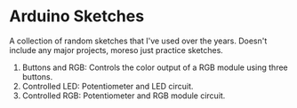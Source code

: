 # Arduino Sketches
A collection of random sketches that I've used over the years. Doesn't include any major projects, moreso just practice sketches.

1. Buttons and RGB: Controls the color output of a RGB module using three buttons.
2. Controlled LED: Potentiometer and LED circuit.
3. Controlled RGB: Potentiometer and RGB module circuit.